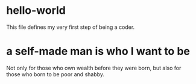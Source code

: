 # hello-world
This file defines my very first step of being a coder.
# a self-made man is who I want to be
Not only for those who own wealth before they were born, but also for those who born to be poor and shabby. 
